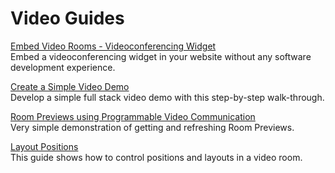 # Video Guides

[Embed Video Rooms - Videoconferencing Widget](./Embed%20Video%20Rooms%20-%20Videoconferencing%20Widget)  
Embed a videoconferencing widget in your website without any software development experience.

[Create a Simple Video Demo](./Simple%20Video%20Demo)  
Develop a simple full stack video demo with this step-by-step walk-through.

[Room Previews using Programmable Video Communication](./Room%20Preview%20Demo)  
Very simple demonstration of getting and refreshing Room Previews.

[Layout Positions](./Layout-Positions)  
This guide shows how to control positions and layouts in a video room.

